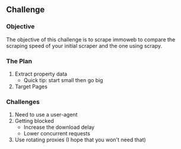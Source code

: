 ## **Challenge** ##

### **Objective** ##
The objective of this challenge is to scrape immoweb to compare the scraping speed of your initial scraper and the one using scrapy.

### **The Plan** ###
1. Extract property data
    - Quick tip: start small then go big
2. Target Pages

### **Challenges** ###
1. Need to use a user-agent
2. Getting blocked
    - Increase the download delay
    - Lower concurrent requests
3. Use rotating proxies (I hope that you won't need that)